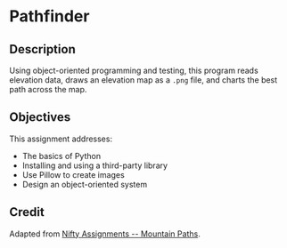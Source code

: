 # Pathfinder

## Description

Using object-oriented programming and testing, this program reads elevation data, draws an elevation map as a `.png` file, and charts the best path across the map.

## Objectives

This assignment addresses:

- The basics of Python
- Installing and using a third-party library
- Use Pillow to create images
- Design an object-oriented system

## Credit

Adapted from [Nifty Assignments -- Mountain Paths](http://nifty.stanford.edu/2016/franke-mountain-paths/).
